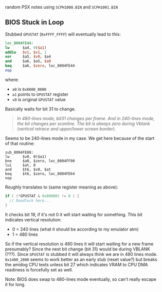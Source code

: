 random PSX notes using `SCPH1000.BIN` and `SCPH1001.BIN`

## BIOS Stuck in Loop

Stubbed `GPUSTAT` (`0xFFFF_FFFF`) will eventually lead to this:

```mips
loc_8004FE44:
lw      $a4, 0($a1)
addiu   $v1, $v1, 1
xor     $a5, $v0, $a4
and     $a6, $a5, $a0
beq     $a6, $zero, loc_8004FE44
nop
```

where:
* `a0` is `0x8000_0000`
* `a1` points to `GPUSTAT` register
* `v0` is original `GPUSTAT` value

Basically waits for bit 31 to change.

> *In 480-lines mode, bit31 changes per frame. And in 240-lines mode, the bit changes per scanline. The bit is always zero during Vblank (vertical retrace and upper/lower screen border).*

Seems to be 240-lines mode in my case. We get here because of the start of that routine:

```
sub_8004FE08:
lw      $v0, 0($a1)
bne     $a0, $zero, loc_8004FF00
lui     $at, 8
and     $t6, $v0, $at
beq     $t6, $zero, loc_8004FE64
nop
```

Roughly translates to (same register meaning as above):
```c
if ( (*GPUSTAT & 0x80000) != 0 ) {
  // Deadlock here...
}
```

It checks bit 19, if it's not 0 it will start waiting for something. This bit indicates vertical resolution:
* 0 = 240 lines (what it should be according to my emulator atm)
* 1 = 480 lines

So if the vertical resolution is 480 lines it will start waiting for a new frame presumably? Since the next bit change (bit 31) would be during VBLANK (???). Since `GPUSTAT` is stubbed it will always think we are in 480 lines mode. `0x1480_2000` seems to work better as an early stub (reset value?) but breaks the amidog CPU tests unless bit 27 which indicates VRAM to CPU DMA readiness is forcefully set as well.

Note: BIOS does swap to 480-lines mode eventually, so can't really escape it for long.

